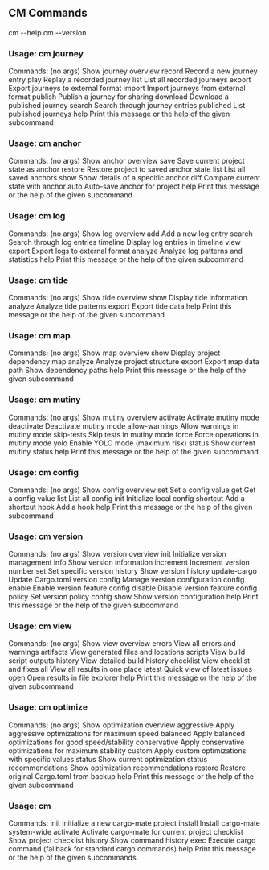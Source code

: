 ## CM Commands
cm --help
cm --version

### Usage: cm journey <COMMAND>

Commands:
  (no args)         Show journey overview
  record            Record a new journey entry
  play              Replay a recorded journey
  list              List all recorded journeys
  export            Export journeys to external format
  import            Import journeys from external format
  publish           Publish a journey for sharing
  download          Download a published journey
  search            Search through journey entries
  published         List published journeys
  help              Print this message or the help of the given subcommand

### Usage: cm anchor <COMMAND>

Commands:
  (no args)         Show anchor overview
  save              Save current project state as anchor
  restore           Restore project to saved anchor state
  list              List all saved anchors
  show              Show details of a specific anchor
  diff              Compare current state with anchor
  auto              Auto-save anchor for project
  help              Print this message or the help of the given subcommand

### Usage: cm log <COMMAND>

Commands:
  (no args)         Show log overview
  add               Add a new log entry
  search            Search through log entries
  timeline          Display log entries in timeline view
  export            Export logs to external format
  analyze           Analyze log patterns and statistics
  help              Print this message or the help of the given subcommand

### Usage: cm tide <COMMAND>

Commands:
  (no args)         Show tide overview
  show              Display tide information
  analyze           Analyze tide patterns
  export            Export tide data
  help              Print this message or the help of the given subcommand

### Usage: cm map <COMMAND>

Commands:
  (no args)         Show map overview
  show              Display project dependency map
  analyze           Analyze project structure
  export            Export map data
  path              Show dependency paths
  help              Print this message or the help of the given subcommand

### Usage: cm mutiny <COMMAND>

Commands:
  (no args)         Show mutiny overview
  activate          Activate mutiny mode
  deactivate        Deactivate mutiny mode
  allow-warnings    Allow warnings in mutiny mode
  skip-tests        Skip tests in mutiny mode
  force             Force operations in mutiny mode
  yolo              Enable YOLO mode (maximum risk)
  status            Show current mutiny status
  help              Print this message or the help of the given subcommand

### Usage: cm config <COMMAND>

Commands:
  (no args)         Show config overview
  set               Set a config value
  get               Get a config value
  list              List all config
  init              Initialize local config
  shortcut          Add a shortcut
  hook              Add a hook
  help              Print this message or the help of the given subcommand

### Usage: cm version <COMMAND>

Commands:
  (no args)         Show version overview
  init              Initialize version management
  info              Show version information
  increment         Increment version number
  set               Set specific version
  history           Show version history
  update-cargo      Update Cargo.toml version
  config            Manage version configuration
  config enable     Enable version feature
  config disable    Disable version feature
  config policy     Set version policy
  config show       Show version configuration
  help              Print this message or the help of the given subcommand

### Usage: cm view <COMMAND>

Commands:
  (no args)         Show view overview
  errors            View all errors and warnings
  artifacts         View generated files and locations
  scripts           View build script outputs
  history           View detailed build history
  checklist         View checklist and fixes
  all               View all results in one place
  latest            Quick view of latest issues
  open              Open results in file explorer
  help              Print this message or the help of the given subcommand

### Usage: cm optimize <COMMAND>

Commands:
  (no args)         Show optimization overview
  aggressive        Apply aggressive optimizations for maximum speed
  balanced          Apply balanced optimizations for good speed/stability
  conservative      Apply conservative optimizations for maximum stability
  custom            Apply custom optimizations with specific values
  status            Show current optimization status
  recommendations   Show optimization recommendations
  restore           Restore original Cargo.toml from backup
  help              Print this message or the help of the given subcommand

### Usage: cm <COMMAND>

Commands:
  init              Initialize a new cargo-mate project
  install           Install cargo-mate system-wide
  activate          Activate cargo-mate for current project
  checklist         Show project checklist
  history           Show command history
  exec              Execute cargo command (fallback for standard cargo commands)
  help              Print this message or the help of the given subcommands